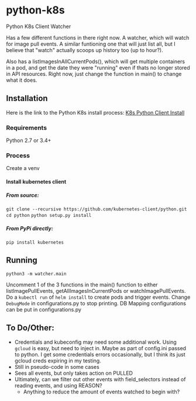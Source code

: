 # python-k8s
Python K8s Client Watcher

Has a few different functions in there right now.  A watcher, which will watch for image pull events.  A similar funtioning one that will just list all, but I believe that "watch" actually scoops up history too (up to hour?).

Also has a listImagesInAllCurrentPods(), which will get multiple containers in a pod, and get the date they were "running" even if thats no longer stored in API resources.  Right now, just change the function in main() to change what it does.

## **Installation** 

Here is the link to the Python K8s install process:
[K8s Python Client Install](https://github.com/kubernetes-client/python#kubernetes-python-client "K8s Python Client Install")

### **Requirements**
Python 2.7 or 3.4+


### Process

Create a venv 

#### Install kubernetes client

##### From source:

`git clone --recursive https://github.com/kubernetes-client/python.git`
`cd python`
`python setup.py install`

##### From PyPi directly:

`pip install kubernetes`


## **Running**
`python3 -m watcher.main`

Uncomment 1 of the 3 functions in the main() function to either listImagePullEvents, getAllImagesInCurrentPods or watchImagePullEvents.
Do a `kubectl run` of `helm install` to create pods and trigger events.
Change `DebugMode` in configurations.py to stop printing.
DB Mapping configurations can be put in configurations.py

## To Do/Other:
- Credentials and kubeconfig may need some additional work.  Using `gcloud` is easy, but need to inject in.  Maybe as part of config.ini passed to python.  I get some credentials errors occasionally, but I think its just gcloud creds expiring in my testing.
- Still in pseudo-code in some cases
- Sees all events, but only takes action on PULLED
- Ultimately, can we filter out other events with field_selectors instead of reading events, and using REASON?
	- Anything to reduce the amount of events watched to begin with?

